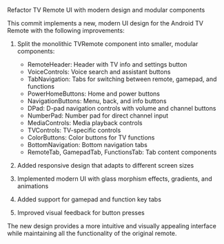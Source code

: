Refactor TV Remote UI with modern design and modular components

This commit implements a new, modern UI design for the Android TV Remote with the following improvements:

1. Split the monolithic TVRemote component into smaller, modular components:
   - RemoteHeader: Header with TV info and settings button
   - VoiceControls: Voice search and assistant buttons
   - TabNavigation: Tabs for switching between remote, gamepad, and functions
   - PowerHomeButtons: Home and power buttons
   - NavigationButtons: Menu, back, and info buttons
   - DPad: D-pad navigation controls with volume and channel buttons
   - NumberPad: Number pad for direct channel input
   - MediaControls: Media playback controls
   - TVControls: TV-specific controls
   - ColorButtons: Color buttons for TV functions
   - BottomNavigation: Bottom navigation tabs
   - RemoteTab, GamepadTab, FunctionsTab: Tab content components

2. Added responsive design that adapts to different screen sizes
3. Implemented modern UI with glass morphism effects, gradients, and animations
4. Added support for gamepad and function key tabs
5. Improved visual feedback for button presses

The new design provides a more intuitive and visually appealing interface while maintaining all the functionality of the original remote.